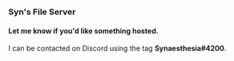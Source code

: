 ### Syn's File Server
#### Let me know if you'd like something hosted.
I can be contacted on Discord using the tag **Synaesthesia#4200**.
